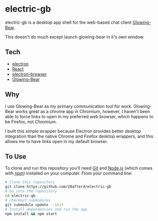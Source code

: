 # electric-gb
electric-gb is a desktop app shell for the web-based chat client [Glowing-Bear](https://github.com/glowing-bear/glowing-bear).

This doesn't do much except launch glowing-bear in it's own window.

## Tech
* [electron](https://github.com/atom/electron)
* [React](https://facebook.github.io/react/)
 * [electron-browser](https://github.com/pfraze/electron-browser)
* [Glowing-Bear](https://github.com/glowing-bear/glowing-bear)

## Why

I use Glowing-Bear as my primary communication tool for work. Glowing-Bear works great as a chrome app in Chromium, however, I haven't been able to force links to open in my preferred web browser, which happens to be Firefox, not Chromium.

I built this simple wrapper because Electron provides better desktop integration than the native Chrome and Firefox desktop wrappers, and this allows me to have links open in my default browser.

## To Use

To clone and run this repository you'll need [Git](https://git-scm.com) and [Node.js](https://nodejs.org/en/download/) (which comes with [npm](http://npmjs.com)) installed on your computer. From your command line:

```bash
# Clone this repository
git clone https://github.com/20after4/electric-gb
# Go into the repository
cd electric-gb
# checkout submodules
git submodule update --init
# Install dependencies and run the app
npm install && npm start
```

